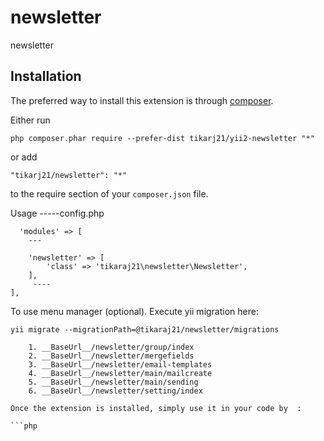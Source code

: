 newsletter
==========
newsletter

Installation
------------

The preferred way to install this extension is through [composer](http://getcomposer.org/download/).

Either run

```
php composer.phar require --prefer-dist tikarj21/yii2-newsletter "*"
```

or add

```
"tikarj21/newsletter": "*"
```

to the require section of your `composer.json` file.

Usage
-----config.php

      'modules' => [
		---
         
        'newsletter' => [
            'class' => 'tikaraj21\newsletter\Newsletter',
        ],
         ----
	],

To use menu manager (optional). Execute yii migration here:
```
yii migrate --migrationPath=@tikaraj21/newsletter/migrations	
	
	1. __BaseUrl__/newsletter/group/index
	2. __BaseUrl__/newsletter/mergefields
	3. __BaseUrl__/newsletter/email-templates
	4. __BaseUrl__/newsletter/main/mailcreate
	5. __BaseUrl__/newsletter/main/sending
	6. __BaseUrl__/newsletter/setting/index
	
Once the extension is installed, simply use it in your code by  :

```php
